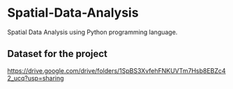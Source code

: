 # Spatial-Data-Analysis
Spatial Data Analysis using Python programming language.
## Dataset for the project
https://drive.google.com/drive/folders/1SpBS3XvfehFNKUVTm7Hsb8EBZc42_ucq?usp=sharing

